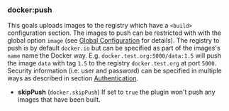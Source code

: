 ### docker:push

This goals uploads images to the registry which have a `<build>`
configuration section. The images to push can be restricted with with
the global option `image` (see
[Global Configuration](global-configuration.html) for details). The
registry to push is by default `docker.io` but can be
specified as part of the images's `name` name the Docker
way. E.g. `docker.test.org:5000/data:1.5` will push the image `data`
with tag `1.5` to the registry `docker.test.org` at port
`5000`. Security information (i.e. user and password) can be specified
in multiple ways as described in section [Authentication](authentication.html).

* **skipPush** (`docker.skipPush`)
  If set to `true` the plugin won't push any images that have been built.



